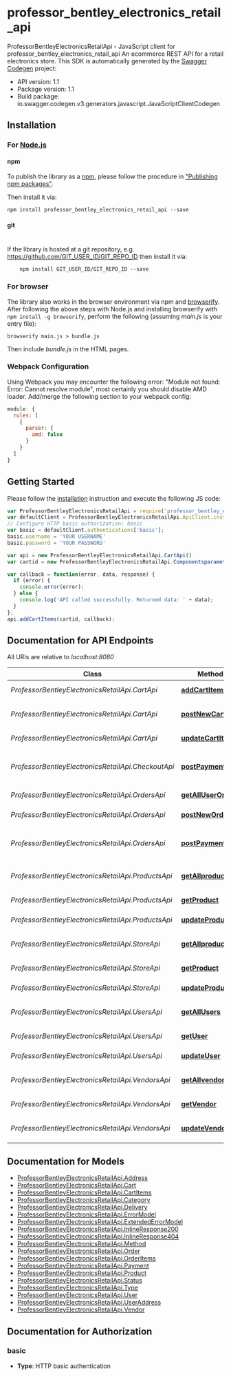 # professor_bentley_electronics_retail_api

ProfessorBentleyElectronicsRetailApi - JavaScript client for professor_bentley_electronics_retail_api
An ecommerce REST API for a retail electronics store. 
This SDK is automatically generated by the [Swagger Codegen](https://github.com/swagger-api/swagger-codegen) project:

- API version: 1.1
- Package version: 1.1
- Build package: io.swagger.codegen.v3.generators.javascript.JavaScriptClientCodegen

## Installation

### For [Node.js](https://nodejs.org/)

#### npm

To publish the library as a [npm](https://www.npmjs.com/),
please follow the procedure in ["Publishing npm packages"](https://docs.npmjs.com/getting-started/publishing-npm-packages).

Then install it via:

```shell
npm install professor_bentley_electronics_retail_api --save
```

#### git
#
If the library is hosted at a git repository, e.g.
https://github.com/GIT_USER_ID/GIT_REPO_ID
then install it via:

```shell
    npm install GIT_USER_ID/GIT_REPO_ID --save
```

### For browser

The library also works in the browser environment via npm and [browserify](http://browserify.org/). After following
the above steps with Node.js and installing browserify with `npm install -g browserify`,
perform the following (assuming *main.js* is your entry file):

```shell
browserify main.js > bundle.js
```

Then include *bundle.js* in the HTML pages.

### Webpack Configuration

Using Webpack you may encounter the following error: "Module not found: Error:
Cannot resolve module", most certainly you should disable AMD loader. Add/merge
the following section to your webpack config:

```javascript
module: {
  rules: [
    {
      parser: {
        amd: false
      }
    }
  ]
}
```

## Getting Started

Please follow the [installation](#installation) instruction and execute the following JS code:

```javascript
var ProfessorBentleyElectronicsRetailApi = require('professor_bentley_electronics_retail_api');
var defaultClient = ProfessorBentleyElectronicsRetailApi.ApiClient.instance;
// Configure HTTP basic authorization: basic
var basic = defaultClient.authentications['basic'];
basic.username = 'YOUR USERNAME'
basic.password = 'YOUR PASSWORD'

var api = new ProfessorBentleyElectronicsRetailApi.CartApi()
var cartid = new ProfessorBentleyElectronicsRetailApi.Componentsparameterscartid(); // {Componentsparameterscartid} 

var callback = function(error, data, response) {
  if (error) {
    console.error(error);
  } else {
    console.log('API called successfully. Returned data: ' + data);
  }
};
api.addCartItems(cartid, callback);
```

## Documentation for API Endpoints

All URIs are relative to *localhost:8080*

Class | Method | HTTP request | Description
------------ | ------------- | ------------- | -------------
*ProfessorBentleyElectronicsRetailApi.CartApi* | [**addCartItems**](docs/CartApi.md#addCartItems) | **POST** /cart/{cartid} | Adds items to cart
*ProfessorBentleyElectronicsRetailApi.CartApi* | [**postNewCart**](docs/CartApi.md#postNewCart) | **POST** /cart | creates a new user cart
*ProfessorBentleyElectronicsRetailApi.CartApi* | [**updateCartItems**](docs/CartApi.md#updateCartItems) | **PUT** /cart/{cartid} | update user cart by id
*ProfessorBentleyElectronicsRetailApi.CheckoutApi* | [**postPayment**](docs/CheckoutApi.md#postPayment) | **POST** /checkout/{orderid} | post a payment for user order
*ProfessorBentleyElectronicsRetailApi.OrdersApi* | [**getAllUserOrders**](docs/OrdersApi.md#getAllUserOrders) | **GET** /orders | fetchs all user orders
*ProfessorBentleyElectronicsRetailApi.OrdersApi* | [**postNewOrder**](docs/OrdersApi.md#postNewOrder) | **POST** /orders/{orderid} | post a new user order
*ProfessorBentleyElectronicsRetailApi.OrdersApi* | [**postPayment**](docs/OrdersApi.md#postPayment) | **POST** /checkout/{orderid} | post a payment for user order
*ProfessorBentleyElectronicsRetailApi.ProductsApi* | [**getAllproducts**](docs/ProductsApi.md#getAllproducts) | **GET** /store/products | fetchs all product records
*ProfessorBentleyElectronicsRetailApi.ProductsApi* | [**getProduct**](docs/ProductsApi.md#getProduct) | **GET** /store/products/{productid} | get user record by id
*ProfessorBentleyElectronicsRetailApi.ProductsApi* | [**updateProduct**](docs/ProductsApi.md#updateProduct) | **PUT** /store/products/{productid} | update user record by id
*ProfessorBentleyElectronicsRetailApi.StoreApi* | [**getAllproducts**](docs/StoreApi.md#getAllproducts) | **GET** /store/products | fetchs all product records
*ProfessorBentleyElectronicsRetailApi.StoreApi* | [**getProduct**](docs/StoreApi.md#getProduct) | **GET** /store/products/{productid} | get user record by id
*ProfessorBentleyElectronicsRetailApi.StoreApi* | [**updateProduct**](docs/StoreApi.md#updateProduct) | **PUT** /store/products/{productid} | update user record by id
*ProfessorBentleyElectronicsRetailApi.UsersApi* | [**getAllUsers**](docs/UsersApi.md#getAllUsers) | **GET** /users | fetchs all user records
*ProfessorBentleyElectronicsRetailApi.UsersApi* | [**getUser**](docs/UsersApi.md#getUser) | **GET** /users/{userid} | get user record by id
*ProfessorBentleyElectronicsRetailApi.UsersApi* | [**updateUser**](docs/UsersApi.md#updateUser) | **PUT** /users/{userid} | update user record by id
*ProfessorBentleyElectronicsRetailApi.VendorsApi* | [**getAllvendors**](docs/VendorsApi.md#getAllvendors) | **GET** /store/vendors | fetchs all vendor records
*ProfessorBentleyElectronicsRetailApi.VendorsApi* | [**getVendor**](docs/VendorsApi.md#getVendor) | **GET** /store/vendors/{vendorid} | get user record by id
*ProfessorBentleyElectronicsRetailApi.VendorsApi* | [**updateVendor**](docs/VendorsApi.md#updateVendor) | **PUT** /store/vendors/{vendorid} | update vendor record by id

## Documentation for Models

 - [ProfessorBentleyElectronicsRetailApi.Address](docs/Address.md)
 - [ProfessorBentleyElectronicsRetailApi.Cart](docs/Cart.md)
 - [ProfessorBentleyElectronicsRetailApi.CartItems](docs/CartItems.md)
 - [ProfessorBentleyElectronicsRetailApi.Category](docs/Category.md)
 - [ProfessorBentleyElectronicsRetailApi.Delivery](docs/Delivery.md)
 - [ProfessorBentleyElectronicsRetailApi.ErrorModel](docs/ErrorModel.md)
 - [ProfessorBentleyElectronicsRetailApi.ExtendedErrorModel](docs/ExtendedErrorModel.md)
 - [ProfessorBentleyElectronicsRetailApi.InlineResponse200](docs/InlineResponse200.md)
 - [ProfessorBentleyElectronicsRetailApi.InlineResponse404](docs/InlineResponse404.md)
 - [ProfessorBentleyElectronicsRetailApi.Method](docs/Method.md)
 - [ProfessorBentleyElectronicsRetailApi.Order](docs/Order.md)
 - [ProfessorBentleyElectronicsRetailApi.OrderItems](docs/OrderItems.md)
 - [ProfessorBentleyElectronicsRetailApi.Payment](docs/Payment.md)
 - [ProfessorBentleyElectronicsRetailApi.Product](docs/Product.md)
 - [ProfessorBentleyElectronicsRetailApi.Status](docs/Status.md)
 - [ProfessorBentleyElectronicsRetailApi.Type](docs/Type.md)
 - [ProfessorBentleyElectronicsRetailApi.User](docs/User.md)
 - [ProfessorBentleyElectronicsRetailApi.UserAddress](docs/UserAddress.md)
 - [ProfessorBentleyElectronicsRetailApi.Vendor](docs/Vendor.md)

## Documentation for Authorization


### basic

- **Type**: HTTP basic authentication

